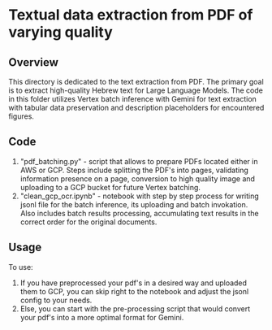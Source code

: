 # Textual data extraction from PDF of varying quality

## Overview

This directory is dedicated to the text extraction from PDF. The primary goal is to extract high-quality Hebrew text for Large Language Models. The code in this folder utilizes Vertex batch inference with Gemini for text extraction with tabular data preservation and description placeholders for encountered figures.

## Code

1.  "pdf_batching.py" - script that allows to prepare PDFs located either in AWS or GCP. Steps include splitting the PDF's into pages, validating information presence on a page, conversion to high quality image and uploading to a GCP bucket for future Vertex batching.
2.  "clean_gcp_ocr.ipynb" - notebook with step by step process for writing jsonl file for the batch inference, its uploading and batch invokation. Also includes batch results processing, accumulating text results in the correct order for the original documents.

## Usage

To use:
1. If you have preprocessed your pdf's in a desired way and uploaded them to GCP, you can skip right to the notebook and adjust the jsonl config to your needs.
2. Else, you can start with the pre-processing script that would convert your pdf's into a more optimal format for Gemini.
